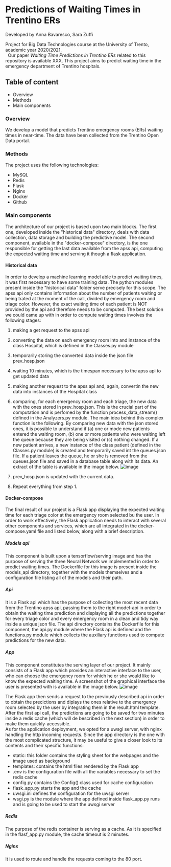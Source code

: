 # Predictions of Waiting Times in Trentino ERs
Developed by Anna Bavaresco, Sara Zuffi

Project for Big Data Technologies course at the University of Trento, academic year 2020/2021.
\
&nbsp;
Our paper *Waiting Time Predictions in Trentino ERs* related to this repository is available XXX.
This project aims to predict waiting time in the emergency department of Trentino hospitals.

## Table of content
* Overview
* Methods
* Main components

### Overview
We develop a model that predicts Trentino emergency rooms (ERs) waiting times in near-time. The data have been collected from the Trentino Open Data portal.

### Methods
The project uses the following technologies:
* MySQL
* Redis
* Flask
* Nginx
* Docker
* Github

### Main components
The architecture of our project is based upon two main blocks. The first one, developed inside the "historical data" directory, deals with data collection, data storage and building the predictive model. The second component, available in the "docker-compose" directory, is the one responsible for getting the last data available from the apss api, computing the expected waiting time and serving it though a flask application. 

#### Historical data
In order to develop a machine learning model able to predict waiting times, it was first necessary to have some training data. The python modules present inside the "historical data" folder serve precisely for this scope. 
The apss api only contains information about the number of patients waiting or being trated at the moment of the call, divided by emergency room and triage color. However, the exact waiting time of each patient is NOT provided by the api and therefore needs to be computed. 
The best solution we could came up with in order to compute waiting times involves the following stages:
1. making a get request to the apss api
2. converting the data on each emergency room into and instance of the class Hospital, which is defined in the Classes.py module
3. temporarily storing the converted data inside the json file prev_hosp.json
4. waiting 10 minutes, which is the timespan necessary to the apss api to get updated data
5. making another request to the apss api and, again, convertin the new data into instances of the Hospital class
6. comparing, for each emergency room and each triage, the new data with the ones stored in prev_hosp.json. This is the crucial part of the computation and is perfomed by the function process_data_stream() defined in the Analyzers.py module. The main idea behind this complex function is the following. By comparing new data with the json stored ones, it is possible to understand if (a) one or mode new patients entered the waiting room, (b) one or more patients who were waiting left the queue because they are being visited or (c) nothing changed. If a new patient arrives, a new instance of the class patient (defined in the Classes.py module) is created and temporarily saved int the queues.json file. If a patient leaves the queue, he or she is removed from the queues.json file and saved in a database table along with its data. An extract of the table is available in the image below. ![image](https://user-images.githubusercontent.com/74197386/128709831-137c1b98-0865-4366-b752-ae0253507d42.png)


7. prev_hosp.json is updated with the current data.
8. Repeat everything from step 1.

#### Docker-compose
The final result of our project is a Flask app displaying the expected waiting time for each triage color at the emergency room selected bu the user. In order to work effectively, the Flask application needs to interact with several other components and services, which are all integrated in the docker-compose.yaml file and listed below, along with a brief description. 

##### Models api
This component is built upon a tensorflow/serving image and has the purpose of serving the three Neural Network we implemented in order to predict waiting times. The Dockerfile for this image is present inside the models_api directory, together with the models themselves and a configuration file listing all of the models and their path. 

##### Api
It is a Flask api which has the purpose of collecting the most recent data from the Trentino apss api, passing them to the right model-api in order to obtain the waiting time prediction and displaying all the predictions together for every triage color and every emergency room in a clean and tidy way inside a unique json file. The api directory contains the Dockerfile for this component, the api.py module where the Flask api is defined and the functions.py module which collects the auxiliary functions used to compute predictions for the new data.     

##### App
This component constitutes the serving layer of our project. It mainly consists of a Flask app which provides an interactive interface to the user, who can choose the emergency room for which he or she would like to know the expected waiting time. A screenshot of the graphical interface the user is presented with is available in the image below.
![image](https://user-images.githubusercontent.com/74197386/128715677-8e980d76-0cc0-4d3f-a239-b8dbf12333a3.png)

The Flask app then sends a request to the previously described api in order to obtain the precictions and diplays the ones relative to the emergency room selected by the user by integrating them in the result.html template. After the first api call, the predictions are going to be saved for two minutes inside a redis cache (which will de bescribed in the next section) in order to make them quickly-accessible.   
As for the application deployment, we opted for a uwsgi server, with nginx handling the http incoming requests.
Since the app directory is the one with the most complicated structure, it may be useful to give a closer look to its contents and their specific functions:
* static: this folder contains the styling sheet for the webpages and the image used as background
* templates: contains the html files rendered by the Flask app
* .env is the configuration file with all the variables necessary to set the redis cache
* config.py contains the Config() class used for cache configuration
* flask_app.py starts the app and the cache 
* uwsgi.ini defines the configuration for the uwsgi server
* wsgi.py is the module where the app defined inside flask_app.py runs and is going to be used to start the uwsgi server 

##### Redis
The purpose of the redis container is serving as a cache. As it is specified in the flasf_app.py module, the cache timeout is 2 minutes.

##### Nginx
It is used to route and handle the requests coming to the 80 port. 
